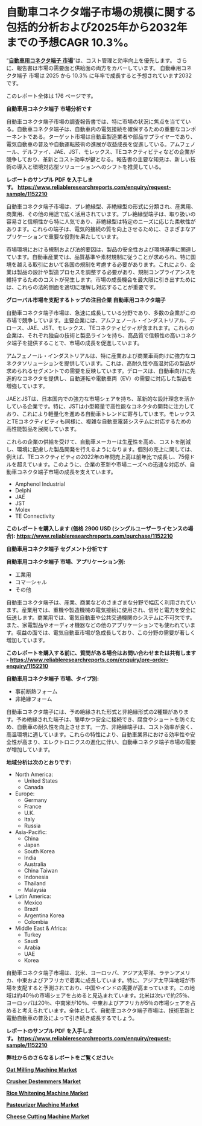 <p><h1>自動車コネクタ端子市場の規模に関する包括的分析および2025年から2032年までの予想CAGR 10.3%。</h1></p><p>&ldquo;<strong><a href="https://www.reliableresearchreports.com/automotive-connector-terminals-r1152210?utm_campaign=110&utm_medium=9&utm_source=Github&utm_content=ia&utm_term=19022025&utm_id=automotive-connector-terminals">自動車用コネクタ端子 市場</a></strong>&rdquo;は、コスト管理と効率向上を優先します。 さらに、報告書は市場の需要面と供給面の両方をカバーしています。 自動車用コネクタ端子 市場は 2025 から 10.3% に年率で成長すると予想されています2032 です。</p>
<p>このレポート全体は 176 ページです。</p>
<p><strong>自動車用コネクタ端子 市場分析です</strong></p>
<p><p>自動車コネクタ端子市場の調査報告書では、特に市場の状況に焦点を当てている。自動車コネクタ端子は、自動車内の電気接続を確保するための重要なコンポーネントである。ターゲット市場は自動車製造業者や部品サプライヤーであり、電気自動車の普及や自動運転技術の進展が収益成長を促進している。アムフェノール、デルファイ、JAE、JST、モレックス、TEコネクティビティなどの企業が競争しており、革新とコスト効率が鍵となる。報告書の主要な知見は、新しい技術の導入と環境対応型ソリューションへのシフトを推奨している。</p></p>
<p><strong>レポートのサンプル PDF を入手します。&nbsp;<a href="https://www.reliableresearchreports.com/enquiry/request-sample/1152210?utm_campaign=110&utm_medium=9&utm_source=Github&utm_content=ia&utm_term=19022025&utm_id=automotive-connector-terminals">https://www.reliableresearchreports.com/enquiry/request-sample/1152210</a></strong></p>
<p><p>自動車コネクタ端子市場は、プレ絶縁型、非絶縁型の形式に分類され、産業用、商業用、その他の用途で広く活用されています。プレ絶縁型端子は、取り扱いの容易さと信頼性から特に人気であり、非絶縁型は特定のニーズに応じた柔軟性があります。これらの端子は、電気的接続の質を向上させるために、さまざまなアプリケーションで重要な役割を果たしています。</p><p>市場環境における規制および法的要因は、製品の安全性および環境基準に関連しています。自動車産業では、品質基準や素材規制に従うことが求められ、特に国境を越える取引において各国の規制を考慮する必要があります。これにより、企業は製品の設計や製造プロセスを調整する必要があり、規制コンプライアンスを維持するためのコストが発生します。市場の成長機会を最大限に引き出すためには、これらの法的側面を適切に理解し対応することが重要です。</p></p>
<p><strong>グローバル市場を支配するトップの注目企業 自動車用コネクタ端子</strong></p>
<p><p>自動車コネクタ端子市場は、急速に成長している分野であり、多数の企業がこの市場で競争しています。主要企業には、アムフェノール・インダストリアル、デロース、JAE、JST、モレックス、TEコネクティビティが含まれます。これらの企業は、それぞれ独自の技術と製品ラインを持ち、高品質で信頼性の高いコネクタ端子を提供することで、市場の成長を促進しています。</p><p>アムフェノール・インダストリアルは、特に産業および商業車両向けに強力なコネクタソリューションを提供しています。これは、高耐久性や高温対応の製品が求められるセグメントでの需要を反映しています。デロースは、自動車向けに先進的なコネクタを提供し、自動運転や電動車両（EV）の需要に対応した製品を増強しています。</p><p>JAEとJSTは、日本国内での強力な市場シェアを持ち、革新的な設計理念を活かしている企業です。特に、JSTは小型軽量で高性能なコネクタの開発に注力しており、これにより軽量化を進める自動車トレンドに寄与しています。モレックスとTEコネクティビティも同様に、複雑な自動車電装システムに対応するための高性能製品を展開しています。</p><p>これらの企業の供給を受けて、自動車メーカーは生産性を高め、コストを削減し、環境に配慮した製品開発を行えるようになります。個別の売上に関しては、例えば、TEコネクティビティの2022年の年間売上高は前年比で成長し、75億ドルを超えています。このように、企業の革新や市場ニーズへの迅速な対応が、自動車コネクタ端子市場の成長を支えています。</p></p>
<p><ul><li>Amphenol Industrial</li><li>Delphi</li><li>JAE</li><li>JST</li><li>Molex</li><li>TE Connectivity</li></ul></p>
<p><strong>このレポートを購入します (価格 2900 USD (シングルユーザーライセンスの場合):&nbsp;<a href="https://www.reliableresearchreports.com/purchase/1152210?utm_campaign=110&utm_medium=9&utm_source=Github&utm_content=ia&utm_term=19022025&utm_id=automotive-connector-terminals">https://www.reliableresearchreports.com/purchase/1152210</a></strong></p>
<p><strong>自動車用コネクタ端子 セグメント分析です</strong></p>
<p><strong>自動車用コネクタ端子 市場、アプリケーション別:</strong></p>
<p><ul><li>工業用</li><li>コマーシャル</li><li>その他</li></ul></p>
<p><p>自動車コネクタ端子は、産業、商業などのさまざまな分野で幅広く利用されています。産業用では、重機や製造機械の電気接続に使用され、信号と電力を安全に伝送します。商業用では、電気自動車や公共交通機関のシステムに不可欠です。また、家電製品やオーディオ機器などの他のアプリケーションでも使われています。収益の面では、電気自動車市場が急成長しており、この分野の需要が著しく増加しています。</p></p>
<p><strong>このレポートを購入する前に、質問がある場合はお問い合わせまたは共有します - <a href="https://www.reliableresearchreports.com/enquiry/pre-order-enquiry/1152210?utm_campaign=110&utm_medium=9&utm_source=Github&utm_content=ia&utm_term=19022025&utm_id=automotive-connector-terminals">https://www.reliableresearchreports.com/enquiry/pre-order-enquiry/1152210</a></strong></p>
<p><strong>自動車用コネクタ端子 市場、タイプ別:</strong></p>
<p><ul><li>事前断熱フォーム</li><li>非絶縁フォーム</li></ul></p>
<p><p>自動車コネクタ端子には、予め絶縁された形式と非絶縁形式の2種類があります。予め絶縁された端子は、簡単かつ安全に接続でき、腐食やショートを防ぐため、自動車の耐久性を向上させます。一方、非絶縁端子は、コスト効率が良く、高温環境に適しています。これらの特性により、自動車業界における効率性や安全性が高まり、エレクトロニクスの進化に伴い、自動車コネクタ端子市場の需要が増加しています。</p></p>
<p><strong>地域分析は次のとおりです:</strong></p>
<p><ul>
    <li>
        North America:
        <ul>
            <li>United States</li>
            <li>Canada</li>
        </ul>
    </li>
    <li>
        Europe:
        <ul>
            <li>Germany</li>
            <li>France</li>
            <li>U.K.</li>
            <li>Italy</li>
            <li>Russia</li>
        </ul>
    </li>
    <li>
        Asia-Pacific:
        <ul>
            <li>China</li>
            <li>Japan</li>
            <li>South Korea</li>
            <li>India</li>
            <li>Australia</li>
            <li>China Taiwan</li>
            <li>Indonesia</li>
            <li>Thailand</li>
            <li>Malaysia</li>
        </ul>
    </li>
    <li>
        Latin America:
        <ul>
            <li>Mexico</li>
            <li>Brazil</li>
            <li>Argentina Korea</li>
            <li>Colombia</li>
        </ul>
    </li>
    <li>
        Middle East & Africa:
        <ul>
            <li>Turkey</li>
            <li>Saudi</li>
            <li>Arabia</li>
            <li>UAE</li>
            <li>Korea</li>
        </ul>
    </li>
    </ul></p>
<p><p>自動車コネクタ端子市場は、北米、ヨーロッパ、アジア太平洋、ラテンアメリカ、中東およびアフリカで着実に成長しています。特に、アジア太平洋地域が市場を支配すると予測されており、中国やインドの需要が高まっています。この地域は約40％の市場シェアを占めると見込まれています。北米は次いで約25％、ヨーロッパは20％、中南米が10％、中東およびアフリカが5％の市場シェアを占めると考えられています。全体として、自動車コネクタ端子市場は、技術革新と電動自動車の普及によって引き続き成長するでしょう。</p></p>
<p><strong>レポートのサンプル PDF を入手します。&nbsp;<a href="https://www.reliableresearchreports.com/enquiry/request-sample/1152210?utm_campaign=110&utm_medium=9&utm_source=Github&utm_content=ia&utm_term=19022025&utm_id=automotive-connector-terminals">https://www.reliableresearchreports.com/enquiry/request-sample/1152210</a></strong></p>
<p><strong></strong></p>
<p><strong></strong></p>
<p><strong></strong></p>
<p><strong></strong></p>
<p><strong>弊社からのさらなるレポートをご覧ください:</strong></p>
<p><strong><p><a href="https://github.com/aistraasinyo/Market-Research-Report-List-1/blob/main/oat-milling-machine-market.md?utm_campaign=110&utm_medium=9&utm_source=Github&utm_content=ia&utm_term=19022025&utm_id=automotive-connector-terminals">Oat Milling Machine Market</a></p><p><a href="https://github.com/uramalorr/Market-Research-Report-List-1/blob/main/crusher-destemmers-market.md?utm_campaign=110&utm_medium=9&utm_source=Github&utm_content=ia&utm_term=19022025&utm_id=automotive-connector-terminals">Crusher Destemmers Market</a></p><p><a href="https://github.com/gamuoodhub/Market-Research-Report-List-1/blob/main/rice-whitening-machine-market.md?utm_campaign=110&utm_medium=9&utm_source=Github&utm_content=ia&utm_term=19022025&utm_id=automotive-connector-terminals">Rice Whitening Machine Market</a></p><p><a href="https://github.com/penecorodz74/Market-Research-Report-List-1/blob/main/pasteurizer-machine-market.md?utm_campaign=110&utm_medium=9&utm_source=Github&utm_content=ia&utm_term=19022025&utm_id=automotive-connector-terminals">Pasteurizer Machine Market</a></p><p><a href="https://github.com/sadimsamid/Market-Research-Report-List-1/blob/main/cheese-cutting-machine-market.md?utm_campaign=110&utm_medium=9&utm_source=Github&utm_content=ia&utm_term=19022025&utm_id=automotive-connector-terminals">Cheese Cutting Machine Market</a></p></strong></p>